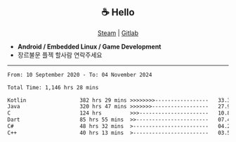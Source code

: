 <h2 align="center"> ☕ Hello </h2>

<p align="center">
  <a href="https://steamcommunity.com/id/Niforances/">Steam</a> |
  <a href="https://gitlab.com/niforances">Gitlab</a>
</p>

 - **Android / Embedded Linux / Game Development**
 - 장르불문 플젝 할사람 연락주세요

------

<!--START_SECTION:waka-->

```txt
From: 10 September 2020 - To: 04 November 2024

Total Time: 1,146 hrs 28 mins

Kotlin                 382 hrs 29 mins >>>>>>>>-----------------   33.36 %
Java                   320 hrs 47 mins >>>>>>>------------------   27.98 %
C                      124 hrs         >>>----------------------   10.82 %
Dart                   85 hrs 55 mins  >>-----------------------   07.49 %
C#                     48 hrs 32 mins  >------------------------   04.23 %
C++                    40 hrs 13 mins  >------------------------   03.51 %
```

<!--END_SECTION:waka-->
